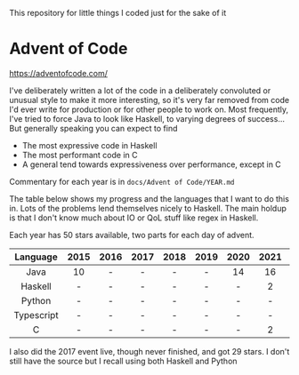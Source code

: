 This repository for little things I coded just for the sake of it

# Advent of Code

https://adventofcode.com/

I've deliberately written a lot of the code in a deliberately convoluted or unusual style to make it more interesting, so it's very far removed from code I'd ever write for production or for other people to work on. Most frequently, I've tried to force Java to look like Haskell, to varying degrees of success... But generally speaking you can expect to find

* The most expressive code in Haskell
* The most performant code in C
* A general tend towards expressiveness over performance, except in C

Commentary for each year is in `docs/Advent of Code/YEAR.md`

The table below shows my progress and the languages that I want to do this in. Lots of the problems lend themselves nicely to Haskell. The main holdup is that I don't know much about IO or QoL stuff like regex in Haskell.

Each year has 50 stars available, two parts for each day of advent.

|Language|2015|2016|2017|2018|2019|2020|2021|2022|2023|
|:-:|:-:|:-:|:-:|:-:|:-:|:-:|:-:|:-:|:-:|
|Java|10|-|-|-|-|14|16|14|8|
|Haskell|-|-|-|-|-|-|2|-|-|
|Python|-|-|-|-|-|-|-|-|-|
|Typescript|-|-|-|-|-|-|-|-|-|
|C|-|-|-|-|-|-|2|-|-|

I also did the 2017 event live, though never finished, and got 29 stars. I don't still have the source but I recall using both Haskell and Python
